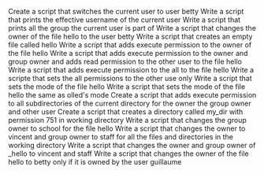 Create a script that switches the current user to user betty
Write a script that prints the effective username of the current user
Write a script that prints all the group the current user is part of
Write a script that changes the owner of the file hello to the user betty
Write a script that creates an empty file called hello
Write a script that adds execute permission to the owner of the file hello
Write a script that adds execute permission to the owner and group owner and adds read permission to the other user to the file hello 
Write a script that adds execute permission to the all to the file hello
Write a scripte that sets the all permissions to the other use only
Write a script that sets the mode of the file hello
Write a script that sets the mode of the file hello the same as olled's mode
Create a script that adds execute permission to all subdirectories of the current directory for the owner the group owner and other user
Create a script that creates a directory called my_dir with permission 751 in working directory
Write a script that changes the group owner to school for the file hello
Write a script that changes the owner to vincent and group owner to staff for all the files and directories in the working directory
Write a script that changes the owner and group owner of _hello to vincent and staff
Write a script that changes the owner of the file hello to betty only if it is owned by the user guillaume
